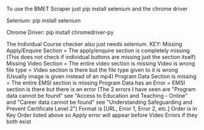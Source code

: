 To use the BMET Scraper just pip install selenium and the chrome driver

Selenium:
pip install selenium

Chrome Driver:
pip install chromedriver-py

The Individual Course checker also just needs selenium.
KEY:
Missing Apply/Enquire Section = The apply/enquire section is completely missing (This does not check if individual buttons are missing just the section itself)
Missing Video Section = The entire video section is missing
Video is wrong file type = Video section is there but the file type given to it is wrong (Usually image is given instead of an mp4)
Program Data Section is missing = The entire EMSI section is missing
Program Data has an Error = EMSI section is there but there is an error (The 2 errors I have seen are "Program data cannot be found" see "Access to Education and Teaching - Online" and "Career data cannot be found" see "Understanding Safeguarding and Prevent Certificate Level 2")
Format is [URL, Error 1, Error 2, etc.] 
Order is in Key Order listed above so Apply error will appear before Video Errors if they both exist
